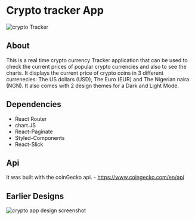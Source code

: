 # Crypto tracker App
![crypto Tracker](https://user-images.githubusercontent.com/56205463/188497126-a182ac94-a6a4-4365-a5b7-4bf0fc31722c.png)

## About
  This is a real time crypto currency Tracker application that can be used to check the current prices of popular crypto currencies and also to see the charts. It displays the current price of crypto coins in 3 different currenecies: The US dollars (USD), The Euro (EUR) and The Nigerian naira (NGN).
  It also comes with 2 design themes for a Dark and Light Mode.  

## Dependencies
- React Router
- chart.JS
- React-Paginate
- Styled-Components
- React-Slick

## Api
  It was built with the coinGecko api. - https://www.coingecko.com/en/api
  
## Earlier Designs
![crypto app design screenshot](https://user-images.githubusercontent.com/56205463/188497672-1e74d927-3301-4aaa-827b-23cd77f80ea0.png)

